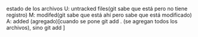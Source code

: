 estado de los archivos
U: untracked files(git sabe que está pero no tiene registro)
M: modifed(git sabe que está ahí pero sabe que está modificado)
A: added (agregado)[cuando se pone git add . (se agregan todos los archivos), sino git add <archivo>]